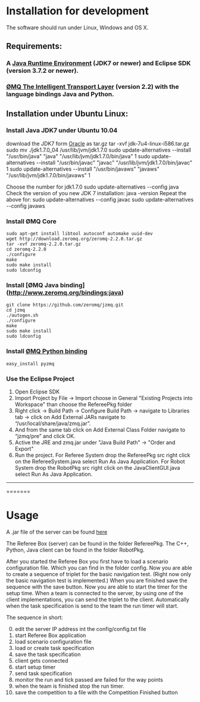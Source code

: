 # Installation for development

The software should run under Linux, Windows and OS X.

## Requirements: 
### A [Java Runtime Environment](http://www.oracle.com/technetwork/java/javase/downloads/index.html) (JDK7 or newer) and Eclipse SDK (version 3.7.2 or newer).

### [ØMQ The Intelligent Transport Layer](http://www.zeromq.or) (version 2.2) with the language bindings Java and Python.

## Installation under Ubuntu Linux: 

### Install Java JDK7 under Ubuntu 10.04
download the JDK7 form [Oracle](http://www.oracle.com/technetwork/java/javase/downloads/index.html) as tar.gz
    tar -xvf jdk-7u4-linux-i586.tar.gz
    sudo mv ./jdk1.7.0_04 /usr/lib/jvm/jdk1.7.0
    sudo update-alternatives --install "/usr/bin/java" "java" "/usr/lib/jvm/jdk1.7.0/bin/java" 1
    sudo update-alternatives --install "/usr/bin/javac" "javac" "/usr/lib/jvm/jdk1.7.0/bin/javac" 1
    sudo update-alternatives --install "/usr/bin/javaws" "javaws" "/usr/lib/jvm/jdk1.7.0/bin/javaws" 1

Choose the number for jdk1.7.0
    sudo update-alternatives --config java
Check the version of you new JDK 7 installation:
    java -version
Repeat the above for:
    sudo update-alternatives --config javac
    sudo update-alternatives --config javaws

### Install ØMQ Core
    sudo apt-get install libtool autoconf automake uuid-dev
    wget http://download.zeromq.org/zeromq-2.2.0.tar.gz
    tar -xvf zeromq-2.2.0.tar.gz
    cd zeromq-2.2.0
    ./configure
    make
    sudo make install
    sudo ldconfig

### Install [ØMQ Java binding] (http://www.zeromq.org/bindings:java)
    git clone https://github.com/zeromq/jzmq.git
    cd jzmq
    ./autogen.sh
    ./configure
    make
    sudo make install
    sudo ldconfig

### Install [ØMQ Python binding](http://www.zeromq.org/bindings:python)
    easy_install pyzmq


### Use the Eclipse Project

1. Open Eclipse SDK 
2. Import Project by File -> Import choose in General "Existing Projects into Workspace" than choose the RefereePkg folder
3. Right click -> Build Path -> Configure Build Path -> navigate to Libraries tab -> click on Add External JARs navigate to “/usr/local/share/java/zmq.jar”.
4. And from the same tab click on Add External Class Folder navigate to “jzmq/pre” and click OK.
5. Active the JRE and zmq.jar under "Java Build Path" -> "Order and Export"
6. Run the project. For Referee System drop the RefereePkg src right click on the RefereeSystem.java select Run As Java Application. For Robot System drop the RobotPkg src right click on the JavaClientGUI.java select Run As Java Application.
---------------------------------------------------------------------------------------------------------

=======
# Usage
A .jar file of the server can be found [here](https://github.com/b-it-bots/RoboCupAtWorkRefereeBox/wiki/RoboCupAtWorkRefereeBox0_1.jar)

The Referee Box (server) can be found in the folder RefereePkg.
The C++, Python, Java client can be found in the folder RobotPkg.


After you started the Referee Box you first have to load a scenario configuration file. Which you can find in the folder config. Now you are able to create a sequence of triplet for the basic navigation test. (Right now only the basic navigation test is implemented.) When you are finished save the sequence with the save button. Now you are able to start the timer for the setup time. 
When a team is connected to the server, by using one of the client implementations, you can send the triplet to the client. Automatically when the task specification is send to the team the run timer will start.

The sequence in short:

0. edit the server IP address int the config/config.txt file
1. start Referee Box application
2. load scenario configuration file
3. load or create task specification
4. save the task specification
5. client gets connected
6. start setup timer
7. send task specification
8. monitor the run and tick passed are failed for the way points
9. when the team is finished stop the run timer.
10. save the competition to a file with the Competition Finished button

